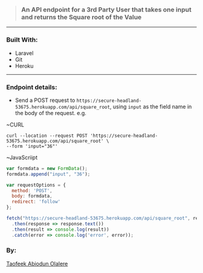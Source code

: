 > ### An API endpoint for a 3rd Party User that takes one input and returns the Square root of the Value

---

### Built With:

-   Laravel
-   Git
-   Heroku

---

### Endpoint details:

-   Send a POST request to `https://secure-headland-53675.herokuapp.com/api/square_root`, using `input` as the field name in the body of the request. e.g.

~CURL

```cURL
curl --location --request POST 'https://secure-headland-53675.herokuapp.com/api/square_root' \
--form 'input="36"'
```

~JavaScriipt

```JavaScript
var formdata = new FormData();
formdata.append("input", "36");

var requestOptions = {
  method: 'POST',
  body: formdata,
  redirect: 'follow'
};

fetch("https://secure-headland-53675.herokuapp.com/api/square_root", requestOptions)
  .then(response => response.text())
  .then(result => console.log(result))
  .catch(error => console.log('error', error));
```

### By:

[Taofeek Abiodun Olalere](https://linnkedin.com/in/olaleretaofeek)
